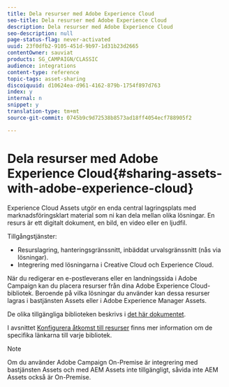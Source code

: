 ```yaml
---
title: Dela resurser med Adobe Experience Cloud
seo-title: Dela resurser med Adobe Experience Cloud
description: Dela resurser med Adobe Experience Cloud
seo-description: null
page-status-flag: never-activated
uuid: 23f0dfb2-9105-451d-9b97-1d31b23d2665
contentOwner: sauviat
products: SG_CAMPAIGN/CLASSIC
audience: integrations
content-type: reference
topic-tags: asset-sharing
discoiquuid: d10624ea-d961-4162-879b-1754f897d763
index: y
internal: n
snippet: y
translation-type: tm+mt
source-git-commit: 0745b9c9d72538b8573ad18ff4054ecf788905f2

---
```



# Dela resurser med Adobe Experience Cloud{#sharing-assets-with-adobe-experience-cloud}

Experience Cloud Assets utgör en enda central lagringsplats med marknadsföringsklart material som ni kan dela mellan olika lösningar. En resurs är ett digitalt dokument, en bild, en video eller en ljudfil.

Tillgångstjänster:

* Resurslagring, hanteringsgränssnitt, inbäddat urvalsgränssnitt (nås via lösningar).
* Integrering med lösningarna i Creative Cloud och Experience Cloud.

När du redigerar en e-postleverans eller en landningssida i Adobe Campaign kan du placera resurser från dina Adobe Experience Cloud-bibliotek. Beroende på vilka lösningar du använder kan dessa resurser lagras i bastjänsten Assets eller i Adobe Experience Manager Assets.

De olika tillgängliga biblioteken beskrivs i [det här dokumentet](https://marketing.adobe.com/resources/help/en_US/mcloud/experience-cloud-assets.html).

I avsnittet [Konfigurera åtkomst till resurser](../../integrations/using/configuring-access-to-assets.md) finns mer information om de specifika länkarna till varje bibliotek.

>[!NOTE]
>
>Om du använder Adobe Campaign On-Premise är integrering med bastjänsten Assets och med AEM Assets inte tillgängligt, såvida inte AEM Assets också är On-Premise.

